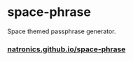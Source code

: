 # space-phrase

Space themed passphrase generator.

### [natronics.github.io/space-phrase](https://natronics.github.io/space-phrase)
